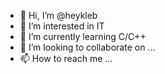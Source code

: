- 👋 Hi, I’m @heykleb
- 👀 I’m interested in IT
- 🌱 I’m currently learning C/C++
- 💞️ I’m looking to collaborate on ...
- 📫 How to reach me ...

<!---
heykleb/heykleb is a ✨ special ✨ repository because its `README.md` (this file) appears on your GitHub profile.
You can click the Preview link to take a look at your changes.
--->
